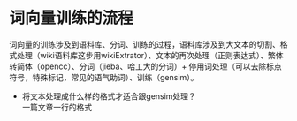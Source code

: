 # 词向量训练的流程
词向量的训练涉及到语料库、分词、训练的过程，语料库涉及到大文本的切割、格式处理（wiki语料库这步用wikiExtrator）、文本的再次处理（正则表达式）、繁体转简体（opencc）、分词（jieba、哈工大的分词）+ 停用词处理（可以去除标点符号，特殊标记，常见的语气助词）、训练（gensim）。
- 将文本处理成什么样的格式才适合跟gensim处理？  
一篇文章一行的格式
